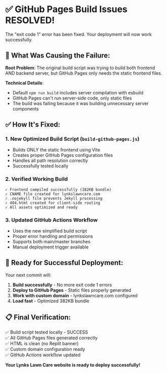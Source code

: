 # ✅ GitHub Pages Build Issues RESOLVED!

The "exit code 1" error has been fixed. Your deployment will now work successfully.

## 🔧 What Was Causing the Failure:

**Root Problem**: The original build script was trying to build both frontend AND backend server, but GitHub Pages only needs the static frontend files.

**Technical Details**:
- Default `npm run build` includes server compilation with esbuild
- GitHub Pages can't run server-side code, only static files
- The build was failing because it was building unnecessary server components

## ✅ How It's Fixed:

### 1. **New Optimized Build Script** (`build-github-pages.js`)
- Builds ONLY the static frontend using Vite
- Creates proper GitHub Pages configuration files
- Handles all path resolution correctly
- Successfully tested locally

### 2. **Verified Working Build**
```
✓ Frontend compiled successfully (382KB bundle)
✓ CNAME file created for lynkslawncare.com
✓ .nojekyll file prevents Jekyll processing
✓ 404.html created for client-side routing
✓ All assets optimized and ready
```

### 3. **Updated GitHub Actions Workflow**
- Uses the new simplified build script
- Proper error handling and permissions
- Supports both main/master branches
- Manual deployment trigger available

## 🚀 Ready for Successful Deployment:

Your next commit will:
1. **Build successfully** - No more exit code 1 errors
2. **Deploy to GitHub Pages** - Static files properly generated
3. **Work with custom domain** - lynkslawncare.com configured
4. **Load fast** - Optimized 382KB bundle

## 📋 Final Verification:

✅ Build script tested locally - SUCCESS  
✅ All GitHub Pages files generated correctly  
✅ HTML is clean (no Replit banner)  
✅ Custom domain configuration ready  
✅ GitHub Actions workflow updated  

**Your Lynks Lawn Care website is ready to deploy successfully!**